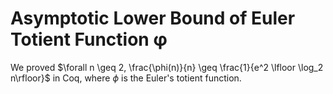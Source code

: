 # Asymptotic Lower Bound of Euler Totient Function φ

We proved $\forall n \geq 2, \frac{\phi(n)}{n} \geq \frac{1}{e^2 \lfloor \log_2 n\rfloor}$ in Coq, where $\phi$ is the Euler's totient function.
